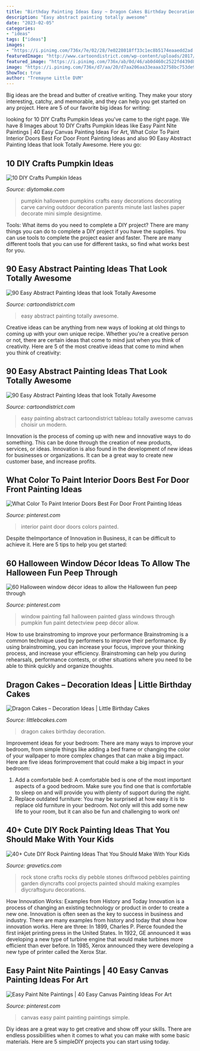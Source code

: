 ```yaml
---
title: "Birthday Painting Ideas Easy ~ Dragon Cakes Birthday Decoration"
description: "Easy abstract painting totally awesome"
date: "2023-02-05"
categories:
- "ideas"
tags: ["ideas"]
images:
- "https://i.pinimg.com/736x/7e/02/28/7e0228018ff33c1ec8b5174eaaedd2ad.jpg"
featuredImage: "http://www.cartoondistrict.com/wp-content/uploads/2017/06/Easy-Abstract-Painting-Ideas00020.jpg"
featured_image: "https://i.pinimg.com/736x/ab/0d/46/ab0d460c2522fd439d8519e91505227f.jpg"
image: "https://i.pinimg.com/736x/d7/aa/20/d7aa206aa33eaaa32758bc753de95f19.jpg"
ShowToc: true
author: "Tremayne Little DVM"
---
```



Big ideas are the bread and butter of creative writing. They make your story interesting, catchy, and memorable, and they can help you get started on any project. Here are 5 of our favorite big ideas for writing:

	

		
looking for 10 DIY Crafts Pumpkin Ideas you've came to the right page. We have 8 Images about 10 DIY Crafts Pumpkin Ideas like Easy Paint Nite Paintings | 40 Easy Canvas Painting Ideas For Art, What Color To Paint Interior Doors Best For Door Front Painting Ideas and also 90 Easy Abstract Painting Ideas that look Totally Awesome. Here you go:
		
    
## 10 DIY Crafts Pumpkin Ideas

<img loading=lazy src="https://www.diytomake.com/wp-content/uploads/2015/10/great-pumpkin-idea.jpg" onerror="this.onerror=null;this.src='https://tse1.mm.bing.net/th?id=OIP.gmHyUGRXuHid_P1EmLwTqAHaJ3&amp;pid=15.1';" alt="10 DIY Crafts Pumpkin Ideas">

_Source: diytomake.com_

>pumpkin halloween pumpkins crafts easy decorations decorating carve carving outdoor decoration parents minute last lashes paper decorate mini simple designtime. 

	

Tools: What items do you need to complete a DIY project?
There are many things you can do to complete a DIY project if you have the supplies. You can use tools to complete the project easier and faster. There are many different tools that you can use for different tasks, so find what works best for you.

    
## 90 Easy Abstract Painting Ideas That Look Totally Awesome

<img loading=lazy src="http://www.cartoondistrict.com/wp-content/uploads/2017/06/Easy-Abstract-Painting-Ideas00020.jpg" onerror="this.onerror=null;this.src='https://tse3.mm.bing.net/th?id=OIP.YR6vqWnVJgiR9yF3VSA7-wHaLH&amp;pid=15.1';" alt="90 Easy Abstract Painting Ideas that look Totally Awesome">

_Source: cartoondistrict.com_

>easy abstract painting totally awesome. 

	

Creative ideas can be anything from new ways of looking at old things to coming up with your own unique recipe. Whether you're a creative person or not, there are certain ideas that come to mind just when you think of creativity. Here are 5 of the most creative ideas that come to mind when you think of creativity: 

    
## 90 Easy Abstract Painting Ideas That Look Totally Awesome

<img loading=lazy src="http://www.cartoondistrict.com/wp-content/uploads/2017/06/Easy-Abstract-Painting-Ideas00018-1.jpg" onerror="this.onerror=null;this.src='https://tse1.mm.bing.net/th?id=OIP.mcIiMNuhKMMjuFWigV0ZkQHaM-&amp;pid=15.1';" alt="90 Easy Abstract Painting Ideas that look Totally Awesome">

_Source: cartoondistrict.com_

>easy painting abstract cartoondistrict tableau totally awesome canvas choisir un modern. 

	

Innovation is the process of coming up with new and innovative ways to do something. This can be done through the creation of new products, services, or ideas. Innovation is also found in the development of new ideas for businesses or organizations. It can be a great way to create new customer base, and increase profits.

    
## What Color To Paint Interior Doors Best For Door Front Painting Ideas

<img loading=lazy src="https://i.pinimg.com/736x/7e/02/28/7e0228018ff33c1ec8b5174eaaedd2ad.jpg" onerror="this.onerror=null;this.src='https://tse2.mm.bing.net/th?id=OIP.WXS8L7voKIvP9MnNg9JYJwHaJ3&amp;pid=15.1';" alt="What Color To Paint Interior Doors Best For Door Front Painting Ideas">

_Source: pinterest.com_

>interior paint door doors colors painted. 

	

Despite theImportance of Innovation in Business, it can be difficult to achieve it. Here are 5 tips to help you get started: 

    
## 60 Halloween Window Décor Ideas To Allow The Halloween Fun Peep Through

<img loading=lazy src="https://i.pinimg.com/736x/d7/aa/20/d7aa206aa33eaaa32758bc753de95f19.jpg" onerror="this.onerror=null;this.src='https://tse4.mm.bing.net/th?id=OIP.Bf1ampRv4hxy569mTa4PYAHaJ4&amp;pid=15.1';" alt="60 Halloween window décor ideas to allow the Halloween fun peep through">

_Source: pinterest.com_

>window painting fall halloween painted glass windows through pumpkin fun paint detectview peep décor allow. 

	

How to use brainstroming to improve your performance
Brainstroming is a common technique used by performers to improve their performance. By using brainstroming, you can increase your focus, improve your thinking process, and increase your efficiency. Brainstroming can help you during rehearsals, performance contests, or other situations where you need to be able to think quickly and organize thoughts.

    
## Dragon Cakes – Decoration Ideas | Little Birthday Cakes

<img loading=lazy src="http://www.littlebcakes.com/wp-content/uploads/2013/08/Dragon-Cakes.jpg" onerror="this.onerror=null;this.src='https://tse1.mm.bing.net/th?id=OIP.p7GssPkh-GAMuu20ZyzenAHaJ4&amp;pid=15.1';" alt="Dragon Cakes – Decoration Ideas | Little Birthday Cakes">

_Source: littlebcakes.com_

>dragon cakes birthday decoration. 

	

Improvement ideas for your bedroom:
There are many ways to improve your bedroom, from simple things like adding a bed frame or changing the color of your wallpaper to more complex changes that can make a big impact. Here are five ideas forimprovement that could make a big impact in your bedroom: 
1) Add a comfortable bed: A comfortable bed is one of the most important aspects of a good bedroom. Make sure you find one that is comfortable to sleep on and will provide you with plenty of support during the night. 
2) Replace outdated furniture: You may be surprised at how easy it is to replace old furniture in your bedroom. Not only will this add some new life to your room, but it can also be fun and challenging to work on!

    
## 40+ Cute DIY Rock Painting Ideas That You Should Make With Your Kids

<img loading=lazy src="http://www.gravetics.com/wp-content/uploads/2017/08/Driftwood-Stone-Art.jpg" onerror="this.onerror=null;this.src='https://tse3.mm.bing.net/th?id=OIP.c4MfVSSFfU_rueacjvwKjAHaKu&amp;pid=15.1';" alt="40+ Cute DIY Rock Painting Ideas That You Should Make With Your Kids">

_Source: gravetics.com_

>rock stone crafts rocks diy pebble stones driftwood pebbles painting garden diyncrafts cool projects painted should making examples diycraftsguru decorations. 

	

How Innovation Works: Examples from History and Today
Innovation is a process of changing an existing technology or product in order to create a new one. Innovation is often seen as the key to success in business and industry. There are many examples from history and today that show how innovation works. Here are three: 
In 1899, Charles P. Pierce founded the first inkjet printing press in the United States.
In 1922, GE announced it was developing a new type of turbine engine that would make turbines more efficient than ever before. 
In 1985, Xerox announced they were developing a new type of printer called the Xerox Star.

    
## Easy Paint Nite Paintings | 40 Easy Canvas Painting Ideas For Art

<img loading=lazy src="https://i.pinimg.com/736x/ab/0d/46/ab0d460c2522fd439d8519e91505227f.jpg" onerror="this.onerror=null;this.src='https://tse2.mm.bing.net/th?id=OIP.kiqhG3nhIJnsqTNH2iVxNAHaLt&amp;pid=15.1';" alt="Easy Paint Nite Paintings | 40 Easy Canvas Painting Ideas For Art">

_Source: pinterest.com_

>canvas easy paint painting paintings simple. 

	

Diy ideas are a great way to get creative and show off your skills. There are endless possibilities when it comes to what you can make with some basic materials. Here are 5 simpleDIY projects you can start using today.

